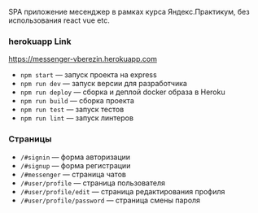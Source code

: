 SPA приложение месенджер в рамках курса Яндекс.Практикум, без использования react vue etc.

### herokuapp Link
https://messenger-vberezin.herokuapp.com

- `npm start` — запуск проекта на express
- `npm run dev` — запуск версии для разработчика
- `npm run deploy` — сборка и деплой docker образа в Heroku
- `npm run build` — сборка проекта
- `npm run test` — запуск тестов
- `npm run lint` — запуск линтеров

### Страницы
- `/#signin` — форма авторизации
- `/#signup` — форма регистрации
- `/#messenger` — страница чатов
- `/#user/profile` — страница пользователя
- `/#user/profile/edit` — страница редактирования профиля
- `/#user/profile/password` — страница смены пароля
